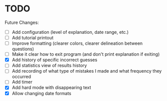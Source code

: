 # TODO

Future Changes:
- [ ] Add configuration (level of explanation, date range, etc.)
- [ ] Add tutorial printout
- [ ] Improve formatting (clearer colors, clearer delineation between questions)
- [ ] Make it clear how to exit program (and don't print explanation if exiting)
- [x] Add history of specific incorrect guesses
- [ ] Add statistics view of results history
- [ ] Add recording of what type of mistakes I made and what frequency they occurred
- [ ] Add timer
- [x] Add hard mode with disappearing text
- [x] Allow changing date formats